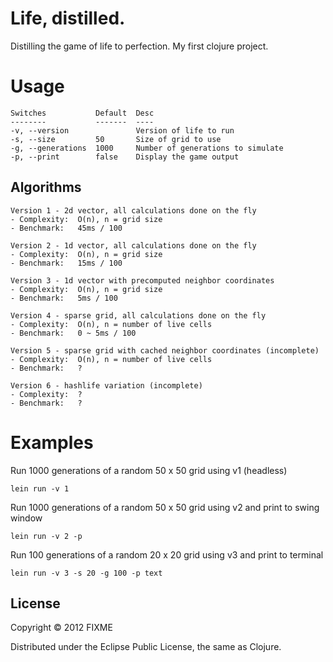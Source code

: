 # Life, distilled.

Distilling the game of life to perfection. My first clojure project.


# Usage

    Switches           Default  Desc
    --------           -------  ----
    -v, --version               Version of life to run
    -s, --size         50       Size of grid to use
    -g, --generations  1000     Number of generations to simulate
    -p, --print        false    Display the game output

## Algorithms

    Version 1 - 2d vector, all calculations done on the fly
    - Complexity:  O(n), n = grid size
    - Benchmark:   45ms / 100 

    Version 2 - 1d vector, all calculations done on the fly
    - Complexity:  O(n), n = grid size
    - Benchmark:   15ms / 100 

    Version 3 - 1d vector with precomputed neighbor coordinates
    - Complexity:  O(n), n = grid size
    - Benchmark:   5ms / 100 

    Version 4 - sparse grid, all calculations done on the fly
    - Complexity:  O(n), n = number of live cells
    - Benchmark:   0 ~ 5ms / 100 

    Version 5 - sparse grid with cached neighbor coordinates (incomplete)
    - Complexity:  O(n), n = number of live cells
    - Benchmark:   ?

    Version 6 - hashlife variation (incomplete)
    - Complexity:  ?
    - Benchmark:   ?

# Examples

Run 1000 generations of a random 50 x 50 grid using v1 (headless) 
  
    lein run -v 1

Run 1000 generations of a random 50 x 50 grid using v2 and print to swing window

    lein run -v 2 -p

Run 100 generations of a random 20 x 20 grid using v3 and print to terminal

    lein run -v 3 -s 20 -g 100 -p text


## License

Copyright © 2012 FIXME

Distributed under the Eclipse Public License, the same as Clojure.
